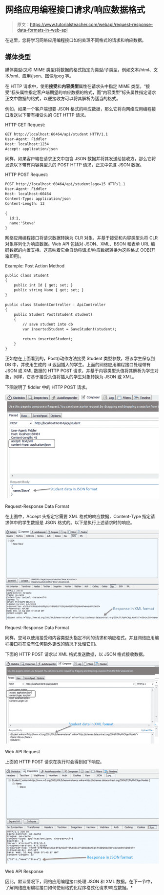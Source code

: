 # 网络应用编程接口请求/响应数据格式

> 原文：<https://www.tutorialsteacher.com/webapi/request-response-data-formats-in-web-api>

在这里，您将学习网络应用编程接口如何处理不同格式的请求和响应数据。

## 媒体类型

媒体类型(又称 MIME 类型)将数据的格式指定为类型/子类型，例如文本/html、文本/xml、应用/json、图像/jpeg 等。

在 HTTP 请求中，使用**接受**和**内容类型**属性在请求头中指定 MIME 类型。“接受”标头属性指定客户端期望的响应数据的格式，而“内容类型”标头属性指定请求正文中数据的格式，以便接收方可以将其解析为适当的格式。

例如，如果一个客户端想要 JSON 格式的响应数据，那么它将向网络应用编程接口发送以下带有接受头的 GET HTTP 请求。

HTTP GET Request:

```
GET http://localhost:60464/api/student HTTP/1.1
User-Agent: Fiddler
Host: localhost:1234
Accept: application/json

```

同样，如果客户端在请求正文中包含 JSON 数据并将其发送给接收方，那么它将发送以下带有内容类型头的 POST HTTP 请求，正文中包含 JSON 数据。

HTTP POST Request:

```
POST http://localhost:60464/api/student?age=15 HTTP/1.1
User-Agent: Fiddler
Host: localhost:60464
Content-Type: application/json
Content-Length: 13

{
  id:1,
  name:'Steve'
}

```

网络应用编程接口将请求数据转换为 CLR 对象，并基于接受和内容类型头将 CLR 对象序列化为响应数据。Web API 包括对 JSON、XML、BSON 和表单 URL 编码数据的内置支持。这意味着它会自动将请求/响应数据转换为这些格式 OOB(开箱即用)。

Example: Post Action Method 

```
public class Student
{
    public int Id { get; set; }
    public string Name { get; set; }
}

public class StudentController : ApiController
{
    public Student Post(Student student)
    {
        // save student into db
        var insertedStudent = SaveStudent(student);

        return insertedStudent;
    }
} 
```

正如您在上面看到的，Post()动作方法接受 Student 类型参数，将该学生保存到 DB 中，并使用生成的 id 返回插入的学生。上面的网络应用编程接口处理带有 JSON 或 XML 数据的 HTTP POST 请求，并基于内容类型头值将其解析为学生对象，同样，它基于接受头值将插入的学生对象转换为 JSON 或 XML。

下图说明了 fiddler 中的 HTTP POST 请求。

[![](img/af817460fac4f8dfe27ca8902e7de42a.png)](../../Content/images/webapi/webapi-req-response1.png)

Request-Response Data Format



在上图中，Accept 头指定它需要 XML 格式的响应数据，Content-Type 指定请求体中的学生数据是 JSON 格式的。以下是执行上述请求时的响应。

[![](img/2c516289ed7b26597500049abf51baa7.png)](../../Content/images/webapi/webapi-req-response2.png)

Request-Response Data Format



同样，您可以使用接受和内容类型头指定不同的请求和响应格式，并且网络应用编程接口将在没有任何额外更改的情况下处理它们。

下面的 HTTP POST 请求以 XML 格式发送数据，以 JSON 格式接收数据。

[![](img/a1d20d6e5786d387bc3b0283ade91428.png)](../../Content/images/webapi/fiddler-req2.png)

Web API Request



上面的 HTTP POST 请求在执行时会得到如下响应。

[![](img/92b1505cf941421f34b1e4a5b7e68513.png)](../../Content/images/webapi/fiddler-response2.png)

Web API Response



因此，默认情况下，网络应用编程接口处理 JSON 和 XML 数据。在下一节中，了解网络应用编程接口如何使用格式化程序格式化请求/响应数据。*